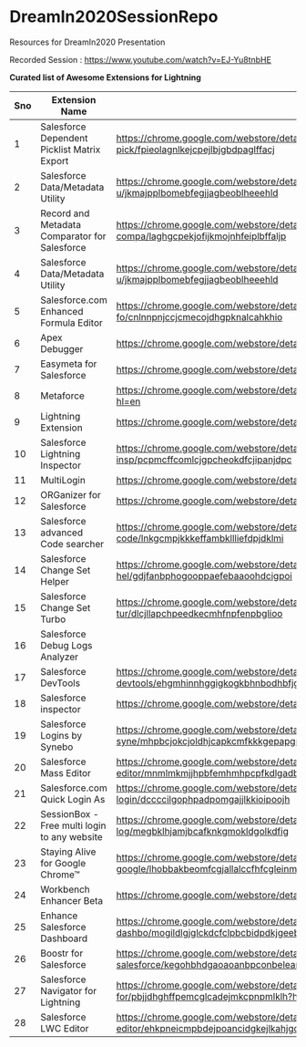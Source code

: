 # DreamIn2020SessionRepo
Resources for DreamIn2020 Presentation

Recorded Session : https://www.youtube.com/watch?v=EJ-Yu8tnbHE

**Curated list of Awesome Extensions for Lightning**


| Sno 	| Extension Name                                	| Link                                                                                                      	|
|-----	|-----------------------------------------------	|-----------------------------------------------------------------------------------------------------------	|
| 1   	| Salesforce Dependent Picklist Matrix Export   	| https://chrome.google.com/webstore/detail/salesforce-dependent-pick/fpieolagnlkejcpejlbjgbdpaglffacj      	|
| 2   	| Salesforce Data/Metadata Utility              	| https://chrome.google.com/webstore/detail/salesforce-datametadata-u/jkmajpplbomebfegjjagbeoblheeehld      	|
| 3   	| Record and Metadata Comparator for Salesforce 	| https://chrome.google.com/webstore/detail/record-and-metadata-compa/laghgcpekjofijkmojnhfeiplbffaljp      	|
| 4   	| Salesforce Data/Metadata Utility              	| https://chrome.google.com/webstore/detail/salesforce-datametadata-u/jkmajpplbomebfegjjagbeoblheeehld      	|
| 5   	| Salesforce.com Enhanced Formula Editor        	| https://chrome.google.com/webstore/detail/salesforcecom-enhanced-fo/cnlnnpnjccjcmecojdhgpknalcahkhio      	|
| 6   	| Apex Debugger                                 	| https://chrome.google.com/webstore/detail/apex-debugger/mpckkbblhbfngaininanfjpdfjhbncjo                  	|
| 7   	| Easymeta for Salesforce                       	| https://chrome.google.com/webstore/detail/easymeta-for-salesforce/effgbolecegljiieljjfnfgelnnepcff        	|
| 8   	| Metaforce                                     	| https://chrome.google.com/webstore/detail/metaforce/hhnkaakhlhngcdckdiogpkjihnmgodep/related?hl=en        	|
| 9   	| Lightning Extension                           	| https://chrome.google.com/webstore/detail/lightning-extension/hfglcknhngdnhbkccblidlkljgflofgh            	|
| 10  	| Salesforce Lightning Inspector                	| https://chrome.google.com/webstore/detail/salesforce-lightning-insp/pcpmcffcomlcjgpcheokdfcjipanjdpc      	|
| 11  	| MultiLogin                                    	| https://chrome.google.com/webstore/detail/ijfgglilaeakmoilplpcjcgjaoleopfi                                	|
| 12  	| ORGanizer for Salesforce                      	| https://chrome.google.com/webstore/detail/lojdmgdchjcfnmkmodggbaafecagllnh                                	|
| 13  	| Salesforce advanced Code searcher             	| https://chrome.google.com/webstore/detail/salesforce-advanced-code/lnkgcmpjkkkeffambkllliefdpjdklmi       	|
| 14  	| Salesforce Change Set Helper                  	| https://chrome.google.com/webstore/detail/salesforce-change-set-hel/gdjfanbphogooppaefebaaoohdcigpoi      	|
| 15  	| Salesforce Change Set Turbo                   	| https://chrome.google.com/webstore/detail/salesforce-change-set-tur/dlcjllapchpeedkecmhfnpfenpbglioo      	|
| 16  	| Salesforce Debug Logs Analyzer                	|                                                                                                           	|
| 17  	| Salesforce DevTools                           	| https://chrome.google.com/webstore/detail/salesforce-devtools/ehgmhinnhggigkogkbhnbodhbfjgncjf            	|
| 18  	| Salesforce inspector                          	| https://chrome.google.com/webstore/detail/aodjmnfhjibkcdimpodiifdjnnncaafh                                	|
| 19  	| Salesforce Logins by Synebo                   	| https://chrome.google.com/webstore/detail/salesforce-logins-by-syne/mhpbcjokcjoldhjcapkcmfkkkgepapgm      	|
| 20  	| Salesforce Mass Editor                        	| https://chrome.google.com/webstore/detail/salesforce-mass-editor/mnmlmkmjjhpbfemhmhpcpfkdlgadbigf         	|
| 21  	| Salesforce.com Quick Login As                 	| https://chrome.google.com/webstore/detail/salesforcecom-quick-login/dccccilgophpadpomgajjlkkioipoojh      	|
| 22  	| SessionBox - Free multi login to any website  	| https://chrome.google.com/webstore/detail/sessionbox-free-multi-log/megbklhjamjbcafknkgmokldgolkdfig      	|
| 23  	| Staying Alive for Google Chrome™              	| https://chrome.google.com/webstore/detail/staying-alive-for-google/lhobbakbeomfcgjallalccfhfcgleinm       	|
| 24  	| Workbench Enhancer Beta                       	| https://chrome.google.com/webstore/detail/aeildolmfjhmlbbambcaobkjkhppphod                                	|
| 25  	| Enhance Salesforce Dashboard                  	| https://chrome.google.com/webstore/detail/enhance-salesforce-dashbo/mogildlgjglckdcfclpbcbidpdkjgeeb      	|
| 26  	| Boostr for Salesforce                         	| https://chrome.google.com/webstore/detail/boostr-for-salesforce/kegohbhdgaoaoanbpconbeleanhdodlo?hl=en    	|
| 27  	| Salesforce Navigator for Lightning            	| https://chrome.google.com/webstore/detail/salesforce-navigator-for/pbjjdhghffpemcglcadejmkcpnpmlklh?hl=en 	|
| 28  	| Salesforce LWC Editor            	| https://chrome.google.com/webstore/detail/salesforce-lwc-editor/ehkpneicmpbdejpoancidgkejlkahjgo 	|
